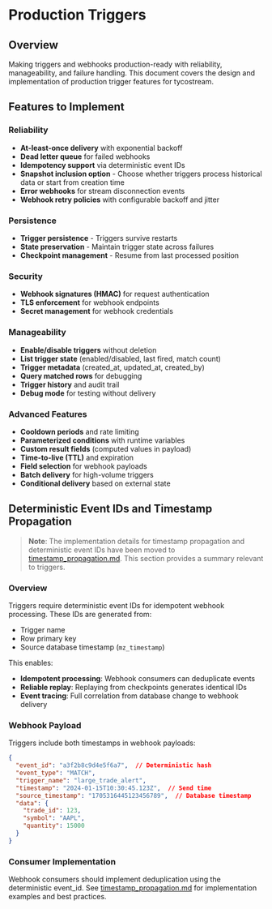 # Production Triggers

## Overview

Making triggers and webhooks production-ready with reliability, manageability, and failure handling. This document covers the design and implementation of production trigger features for tycostream.

## Features to Implement

### Reliability
- **At-least-once delivery** with exponential backoff
- **Dead letter queue** for failed webhooks  
- **Idempotency support** via deterministic event IDs
- **Snapshot inclusion option** - Choose whether triggers process historical data or start from creation time
- **Error webhooks** for stream disconnection events
- **Webhook retry policies** with configurable backoff and jitter

### Persistence
- **Trigger persistence** - Triggers survive restarts
- **State preservation** - Maintain trigger state across failures
- **Checkpoint management** - Resume from last processed position

### Security
- **Webhook signatures (HMAC)** for request authentication
- **TLS enforcement** for webhook endpoints
- **Secret management** for webhook credentials

### Manageability
- **Enable/disable triggers** without deletion
- **List trigger state** (enabled/disabled, last fired, match count)
- **Trigger metadata** (created_at, updated_at, created_by)
- **Query matched rows** for debugging
- **Trigger history** and audit trail
- **Debug mode** for testing without delivery

### Advanced Features
- **Cooldown periods** and rate limiting
- **Parameterized conditions** with runtime variables
- **Custom result fields** (computed values in payload)
- **Time-to-live (TTL)** and expiration
- **Field selection** for webhook payloads
- **Batch delivery** for high-volume triggers
- **Conditional delivery** based on external state

## Deterministic Event IDs and Timestamp Propagation

> **Note**: The implementation details for timestamp propagation and deterministic event IDs have been moved to [timestamp_propagation.md](timestamp_propagation.md). This section provides a summary relevant to triggers.

### Overview

Triggers require deterministic event IDs for idempotent webhook processing. These IDs are generated from:
- Trigger name
- Row primary key
- Source database timestamp (`mz_timestamp`)

This enables:
- **Idempotent processing**: Webhook consumers can deduplicate events
- **Reliable replay**: Replaying from checkpoints generates identical IDs
- **Event tracing**: Full correlation from database change to webhook delivery

### Webhook Payload

Triggers include both timestamps in webhook payloads:

```json
{
  "event_id": "a3f2b8c9d4e5f6a7",  // Deterministic hash
  "event_type": "MATCH",
  "trigger_name": "large_trade_alert",
  "timestamp": "2024-01-15T10:30:45.123Z",  // Send time
  "source_timestamp": "1705316445123456789",  // Database timestamp
  "data": {
    "trade_id": 123,
    "symbol": "AAPL",
    "quantity": 15000
  }
}
```

### Consumer Implementation

Webhook consumers should implement deduplication using the deterministic event_id. See [timestamp_propagation.md](timestamp_propagation.md) for implementation examples and best practices.